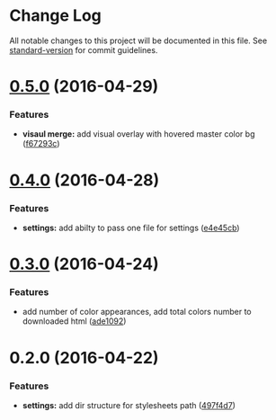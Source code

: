 # Change Log

All notable changes to this project will be documented in this file. See [standard-version](https://github.com/conventional-changelog/standard-version) for commit guidelines.

<a name="0.5.0"></a>
# [0.5.0](https://github.com/mir4a/stylesheets-colormap-generator/compare/v0.4.0...v0.5.0) (2016-04-29)


### Features

* **visaul merge:** add visual overlay with hovered master color bg ([f67293c](https://github.com/mir4a/stylesheets-colormap-generator/commit/f67293c))



<a name="0.4.0"></a>
# [0.4.0](https://github.com/mir4a/stylesheets-colormap-generator/compare/v0.3.0...v0.4.0) (2016-04-28)


### Features

* **settings:** add abilty to pass one file for settings ([e4e45cb](https://github.com/mir4a/stylesheets-colormap-generator/commit/e4e45cb))



<a name="0.3.0"></a>
# [0.3.0](https://github.com/mir4a/stylesheets-colormap-generator/compare/v0.2.0...v0.3.0) (2016-04-24)


### Features

* add number of color appearances, add total colors number to downloaded html ([ade1092](https://github.com/mir4a/stylesheets-colormap-generator/commit/ade1092))



<a name="0.2.0"></a>
# 0.2.0 (2016-04-22)


### Features

* **settings:** add dir structure for stylesheets path ([497f4d7](https://github.com/mir4a/stylesheets-colormap-generator/commit/497f4d7))
